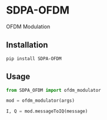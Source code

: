 # SDPA-OFDM

OFDM Modulation


## Installation

    pip install SDPA-OFDM

## Usage

```python
from SDPA_OFDM import ofdm_modulator

mod = ofdm_modulator(args)

I, Q = mod.messageToIQ(message)
```
